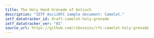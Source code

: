```yaml
---
title: The Holy Hand Grenade of Antioch
description: "IETF AsciiRFC sample document: Camelot."
ietf_datatracker_id: draft-camelot-holy-grenade
ietf_datatracker_ver: "01"
source_url: https://github.com/riboseinc/rfc-camelot-holy-grenade
---
```

